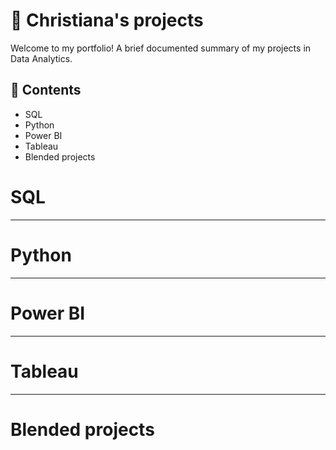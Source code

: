 # 💎 Christiana's projects

Welcome to my portfolio! A brief documented summary of my projects in Data Analytics.

## 📖 Contents
- SQL
- Python
- Power BI
- Tableau
- Blended projects

# SQL

---

# Python

---

# Power BI

---

# Tableau

---

# Blended projects
